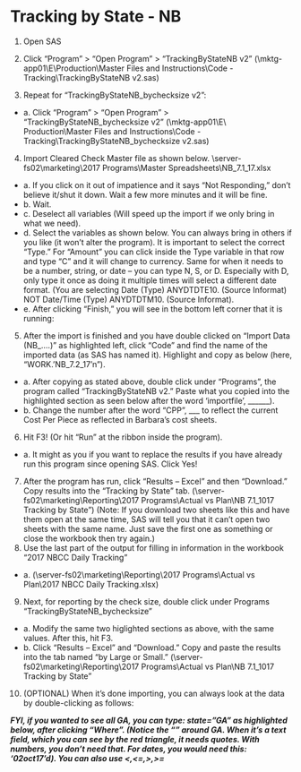 # Tracking by State - NB

1. Open SAS 

2. Click “Program” > “Open Program” > “TrackingByStateNB v2” (\\mktg-app01\E\Production\Master Files and Instructions\Code - Tracking\TrackingByStateNB v2.sas)

3. Repeat for “TrackingByStateNB_bychecksize v2”:
-   a. Click “Program” > “Open Program” > “TrackingByStateNB_bychecksize v2” (\\mktg-app01\E\ Production\Master Files and Instructions\Code - Tracking\TrackingByStateNB_bychecksize v2.sas)

4. Import Cleared Check Master file as shown below. \\server-fs02\marketing\2017 Programs\Master Spreadsheets\NB_7.1_17.xlsx
-   a. If you click on it out of impatience and it says “Not Responding,” don’t believe it/shut it down. Wait a few more minutes and it will be fine.
-   b. Wait.
-   c. Deselect all variables (Will speed up the import if we only bring in what we need).
-   d. Select the variables as shown below. You can always bring in others if you like (it won’t alter the program). It is important to select the correct “Type.” For “Amount” you can click inside the Type variable in that row and type “C” and it will change to currency. Same for when it needs to be a number, string, or date – you can type N, S, or D. Especially with D, only type it once as doing it multiple times will select a different date format. (You are selecting Date (Type) ANYDTDTE10. (Source Informat) NOT Date/Time (Type) ANYDTDTM10. (Source Informat).
-   e. After clicking “Finish,” you will see in the bottom left corner that it is running:
5. After the import is finished and you have double clicked on “Import Data (NB_....)” as highlighted left, click “Code” and find the name of the imported data (as SAS has named it). Highlight and copy as below (here, “WORK.’NB_7.2_17’n”). 
-   a. After copying as stated above, double click under “Programs”, the program called “TrackingByStateNB v2.” Paste what you copied into the highlighted section as seen below after the word ‘importfile’, ______).
-   b. Change the number after the word “CPP”, ___ to reflect the current Cost Per Piece as reflected in Barbara’s cost sheets.
6. Hit F3! (Or hit “Run” at the ribbon inside the program). 
-   a. It might as you if you want to replace the results if you have already run this program since opening SAS. Click Yes!
7. After the program has run, click “Results – Excel” and then “Download.” Copy results into the “Tracking by State” tab.  (\\server-fs02\marketing\Reporting\2017 Programs\Actual vs Plan\NB 7.1_1017 Tracking by State”)
(Note: If you download two sheets like this and have them open at the same time, SAS will tell you that it can’t open two sheets with the same name. Just save the first one as something or close the workbook then try again.)
8. Use the last part of the output for filling in information in the workbook “2017 NBCC Daily Tracking”
  - a. (\\server-fs02\marketing\Reporting\2017 Programs\Actual vs Plan\2017 NBCC Daily Tracking.xlsx)
9. Next, for reporting by the check size, double click under Programs “TrackingByStateNB_bychecksize”
-   a. Modify the same two higlighted sections as above, with the same values. After this, hit F3.
-   b.	Click “Results – Excel” and “Download.” Copy and paste the results into the tab named “by Large or Small.” (\\server-fs02\marketing\Reporting\2017 Programs\Actual vs Plan\NB 7.1_1017 Tracking by State”
10.	(OPTIONAL) When it’s done importing, you can always look at the data by double-clicking as follows:
 
***FYI, if you wanted to see all GA, you can type: state=”GA” as highlighted below, after clicking “Where”. (Notice the “” around GA. When it’s a text field, which you can see by the red triangle, it needs quotes. With numbers, you don’t need that. For dates, you would need this: ‘02oct17’d). You can also use <,<=,>,>=***
 
